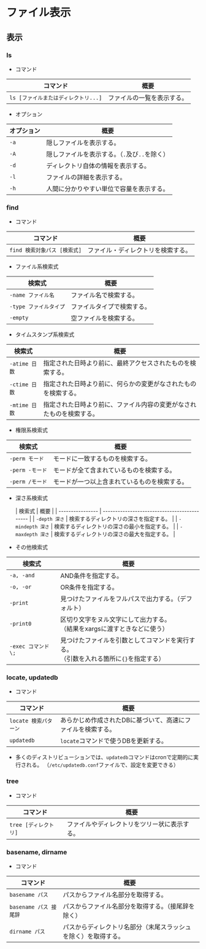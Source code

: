 # ファイル表示

## 表示

### ls

- コマンド

|コマンド|概要|
|---|---|
|`ls [ファイルまたはディレクトリ...]`|ファイルの一覧を表示する。|

- オプション

| オプション | 概要                                          |
| ---------- | --------------------------------------------- |
| `-a`       | 隠しファイルを表示する。                      |
| `-A`       | 隠しファイルを表示する。（`.`及び`..`を除く） |
| `-d`       | ディレクトリ自体の情報を表示する。            |
| `-l`       | ファイルの詳細を表示する。                    |
| `-h`       | 人間に分かりやすい単位で容量を表示する。      |

### find

- コマンド

|コマンド|概要|
|---|---|
|`find 検索対象パス [検索式]`|ファイル・ディレクトリを検索する。|

- ファイル系検索式
  
| 検索式                 | 概要                       |
| ---------------------- | -------------------------- |
| `-name ファイル名`     | ファイル名で検索する。     |
| `-type ファイルタイプ` | ファイルタイプで検索する。 |
| `-empty`               | 空ファイルを検索する。     |
  
- タイムスタンプ系検索式
  
| 検索式        | 概要                                                         |
| ------------- | ------------------------------------------------------------ |
| `-atime 日数` | 指定された日時より前に、最終アクセスされたものを検索する。   |
| `-ctime 日数` | 指定された日時より前に、何らかの変更がなされたものを検索する。 |
| `-mtime 日数` | 指定された日時より前に、ファイル内容の変更がなされたものを検索する。 |
  
- 権限系検索式
  
| 検索式          | 概要                                         |
| --------------- | -------------------------------------------- |
| `-perm モード`  | モードに一致するものを検索する。             |
| `-perm -モード` | モードが全て含まれているものを検索する。     |
| `-perm /モード` | モードが一つ以上含まれているものを検索する。 |
  
- 深さ系検索式
  
  | 検索式           | 概要                                         |
| ---------------- | -------------------------------------------- |
| `-depth 深さ`    | 検索するディレクトリの深さを指定する。       |
| `-mindepth 深さ` | 検索するディレクトリの深さの最小を指定する。 |
| `-maxdepth 深さ` | 検索するディレクトリの深さの最大を指定する。 |
  
- その他検索式
  
| 検索式              | 概要                                                         |
| ------------------- | ------------------------------------------------------------ |
| `-a, -and`          | AND条件を指定する。                                          |
| `-o, -or`           | OR条件を指定する。                                           |
| `-print`            | 見つけたファイルをフルパスで出力する。（デフォルト）         |
| `-print0`           | 区切り文字をヌル文字にして出力する。<br />（結果をxargsに渡すときなどに使う） |
| `-exec コマンド \;` | 見つけたファイルを引数としてコマンドを実行する。<br />（引数を入れる箇所に`{}`を指定する） |

### locate, updatedb

- コマンド

|コマンド|概要|
|---|---|
|`locate 検索パターン`|あらかじめ作成されたDBに基づいて、高速にファイルを検索する。|
|`updatedb`|`locate`コマンドで使うDBを更新する。|

- 多くのディストリビューションでは、`updatedb`コマンドはcronで定期的に実行される。
  （`/etc/updatedb.conf`ファイルで、設定を変更できる）

### tree

- コマンド

|コマンド|概要|
|---|---|
|`tree [ディレクトリ]`|ファイルやディレクトリをツリー状に表示する。|

### basename, dirname

- コマンド

|コマンド|概要|
|---|---|
|`basename パス`|パスからファイル名部分を取得する。|
|`basename パス 接尾辞`|パスからファイル名部分を取得する。（接尾辞を除く）|
|`dirname パス`|パスからディレクトリ名部分（末尾スラッシュを除く）を取得する。|

